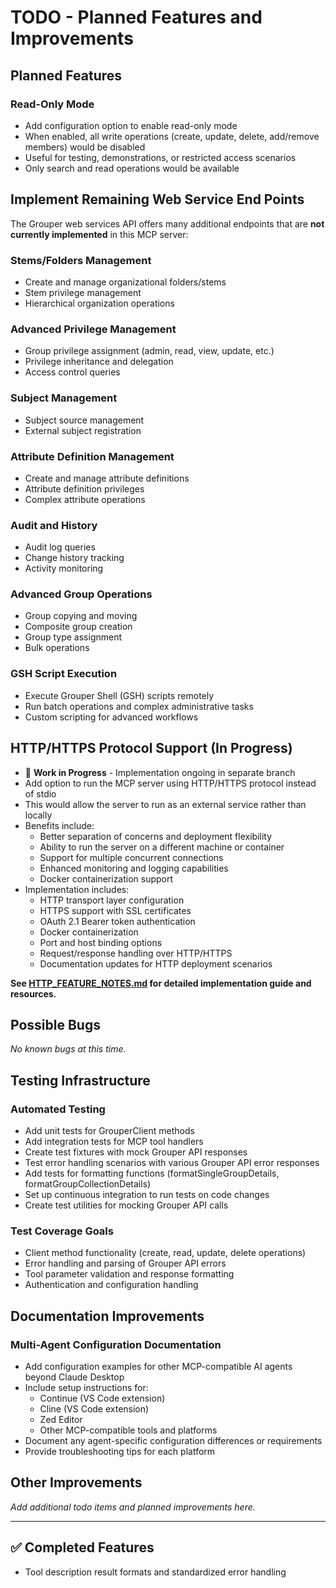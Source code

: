 # TODO - Planned Features and Improvements

## Planned Features

### Read-Only Mode
- Add configuration option to enable read-only mode
- When enabled, all write operations (create, update, delete, add/remove members) would be disabled
- Useful for testing, demonstrations, or restricted access scenarios
- Only search and read operations would be available

## Implement Remaining Web Service End Points

The Grouper web services API offers many additional endpoints that are **not currently implemented** in this MCP server:

### Stems/Folders Management
- Create and manage organizational folders/stems
- Stem privilege management
- Hierarchical organization operations

### Advanced Privilege Management
- Group privilege assignment (admin, read, view, update, etc.)
- Privilege inheritance and delegation
- Access control queries

### Subject Management
- Subject source management
- External subject registration

### Attribute Definition Management
- Create and manage attribute definitions
- Attribute definition privileges
- Complex attribute operations

### Audit and History
- Audit log queries
- Change history tracking
- Activity monitoring

### Advanced Group Operations
- Group copying and moving
- Composite group creation
- Group type assignment
- Bulk operations

### GSH Script Execution
- Execute Grouper Shell (GSH) scripts remotely
- Run batch operations and complex administrative tasks
- Custom scripting for advanced workflows

## HTTP/HTTPS Protocol Support (In Progress)
- 🚧 **Work in Progress** - Implementation ongoing in separate branch
- Add option to run the MCP server using HTTP/HTTPS protocol instead of stdio
- This would allow the server to run as an external service rather than locally
- Benefits include:
  - Better separation of concerns and deployment flexibility
  - Ability to run the server on a different machine or container
  - Support for multiple concurrent connections
  - Enhanced monitoring and logging capabilities
  - Docker containerization support
- Implementation includes:
  - HTTP transport layer configuration
  - HTTPS support with SSL certificates
  - OAuth 2.1 Bearer token authentication
  - Docker containerization
  - Port and host binding options
  - Request/response handling over HTTP/HTTPS
  - Documentation updates for HTTP deployment scenarios

**See [HTTP_FEATURE_NOTES.md](HTTP_FEATURE_NOTES.md) for detailed implementation guide and resources.**

## Possible Bugs

_No known bugs at this time._

## Testing Infrastructure

### Automated Testing
- Add unit tests for GrouperClient methods
- Add integration tests for MCP tool handlers
- Create test fixtures with mock Grouper API responses
- Test error handling scenarios with various Grouper API error responses
- Add tests for formatting functions (formatSingleGroupDetails, formatGroupCollectionDetails)
- Set up continuous integration to run tests on code changes
- Create test utilities for mocking Grouper API calls

### Test Coverage Goals
- Client method functionality (create, read, update, delete operations)
- Error handling and parsing of Grouper API errors
- Tool parameter validation and response formatting
- Authentication and configuration handling

## Documentation Improvements

### Multi-Agent Configuration Documentation
- Add configuration examples for other MCP-compatible AI agents beyond Claude Desktop
- Include setup instructions for:
  - Continue (VS Code extension)
  - Cline (VS Code extension)
  - Zed Editor
  - Other MCP-compatible tools and platforms
- Document any agent-specific configuration differences or requirements
- Provide troubleshooting tips for each platform

## Other Improvements

_Add additional todo items and planned improvements here._

---

## ✅ Completed Features

- Tool description result formats and standardized error handling